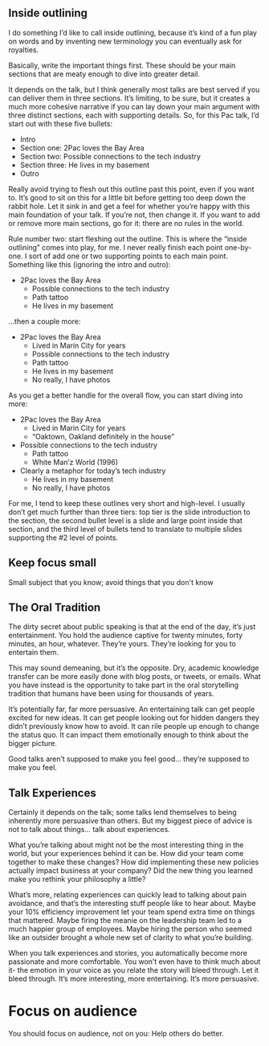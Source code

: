 ## Inside outlining
I do something I’d like to call inside outlining, because it’s kind of a fun play on words and by inventing new terminology you can eventually ask for royalties.

Basically, write the important things first. These should be your main sections that are meaty enough to dive into greater detail.

It depends on the talk, but I think generally most talks are best served if you can deliver them in three sections. It’s limiting, to be sure, but it creates a much more cohesive narrative if you can lay down your main argument with three distinct sections, each with supporting details. So, for this Pac talk, I’d start out with these five bullets:
- Intro
- Section one: 2Pac loves the Bay Area
- Section two: Possible connections to the tech industry
- Section three: He lives in my basement
- Outro

Really avoid trying to flesh out this outline past this point, even if you want to. It’s good to sit on this for a little bit before getting too deep down the rabbit hole. Let it sink in and get a feel for whether you’re happy with this main foundation of your talk. If you’re not, then change it. If you want to add or remove more main sections, go for it: there are no rules in the world.


Rule number two: start fleshing out the outline. This is where the “inside outlining” comes into play, for me. I never really finish each point one-by-one. I sort of add one or two supporting points to each main point. Something like this (ignoring the intro and outro):

- 2Pac loves the Bay Area
  - Possible connections to the tech industry
  - Path tattoo
  - He lives in my basement


…then a couple more:

- 2Pac loves the Bay Area
  - Lived in Marin City for years
  - Possible connections to the tech industry
  - Path tattoo
  - He lives in my basement
  - No really, I have photos

As you get a better handle for the overall flow, you can start diving into more:

- 2Pac loves the Bay Area
  - Lived in Marin City for years
  - “Oaktown, Oakland definitely in the house”
- Possible connections to the tech industry
  - Path tattoo
  - White Man’z World (1996)
- Clearly a metaphor for today’s tech industry
  - He lives in my basement
  - No really, I have photos

For me, I tend to keep these outlines very short and high-level. I usually don’t get much further than three tiers: top tier is the slide introduction to the section, the second bullet level is a slide and large point inside that section, and the third level of bullets tend to translate to multiple slides supporting the #2 level of points.

## Keep focus small
Small subject that you know; avoid things that you don't know

## The Oral Tradition
The dirty secret about public speaking is that at the end of the day, it’s just entertainment. You hold the audience captive for twenty minutes, forty minutes, an hour, whatever. They’re yours. They’re looking for you to entertain them.


This may sound demeaning, but it’s the opposite. Dry, academic knowledge transfer can be more easily done with blog posts, or tweets, or emails. What you have instead is the opportunity to take part in the oral storytelling tradition that humans have been using for thousands of years.


It’s potentially far, far more persuasive. An entertaining talk can get people excited for new ideas. It can get people looking out for hidden dangers they didn’t previously know how to avoid. It can rile people up enough to change the status quo. It can impact them emotionally enough to think about the bigger picture.


Good talks aren’t supposed to make you feel good… they’re supposed to make you feel.

## Talk Experiences
Certainly it depends on the talk; some talks lend themselves to being inherently more persuasive than others. But my biggest piece of advice is not to talk about things… talk about experiences.


What you’re talking about might not be the most interesting thing in the world, but your experiences behind it can be. How did your team come together to make these changes? How did implementing these new policies actually impact business at your company? Did the new thing you learned make you rethink your philosophy a little?


What’s more, relating experiences can quickly lead to talking about pain avoidance, and that’s the interesting stuff people like to hear about. Maybe your 10% efficiency improvement let your team spend extra time on things that mattered. Maybe firing the meanie on the leadership team led to a much happier group of employees. Maybe hiring the person who seemed like an outsider brought a whole new set of clarity to what you’re building.


When you talk experiences and stories, you automatically become more passionate and more comfortable. You won’t even have to think much about it- the emotion in your voice as you relate the story will bleed through. Let it bleed through. It’s more interesting, more entertaining. It’s more persuasive.

# Focus on audience
You should focus on audience, not on you: Help others do better.

# 
